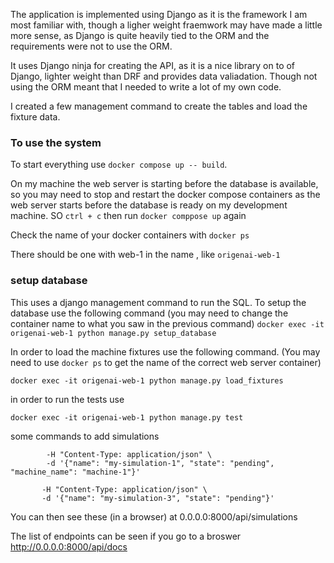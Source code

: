 The application is implemented using Django as it is the framework I am most familiar with, though a ligher weight fraemwork may have made a little more sense, as Django is quite heavily tied to the ORM and the requirements were not to use the ORM.

It uses Django ninja for creating the API, as it is a nice library on to of Django, lighter weight than DRF and provides data valiadation. Though not using the ORM meant that I needed to write a lot of my own code. 

I created a few management command to create the tables and load the fixture data.


### To use the system

To start everything use 
    `docker compose up -- build`. 

On my machine the web server is starting before the database is available, so you may need to stop and restart the docker compose containers as the web server starts before the database is ready on my development machine. 
SO `ctrl + c` then run `docker comppose up` again 


Check the name of your docker containers with 
    `docker ps`

There should be one with web-1 in the name , like `origenai-web-1`

### setup database 
This uses a django management command to run the SQL.
To setup the database use the following command (you may need to change the container name to what you saw in the previous command)
`docker exec -it origenai-web-1 python manage.py setup_database`


In order to load the machine fixtures use the following command. (You may need to use `docker ps` to get the name of the correct web server container)

`docker exec -it origenai-web-1 python manage.py load_fixtures`

in order to run the tests use 

`docker exec -it origenai-web-1 python manage.py test`


some commands to add simulations
```curl -X POST 0.0.0.0:8000/api/simulations/add \
        -H "Content-Type: application/json" \
        -d '{"name": "my-simulation-1", "state": "pending", "machine_name": "machine-1"}'
```
        
```curl -X POST 0.0.0.0:8000/api/simulations/add \
       -H "Content-Type: application/json" \
       -d '{"name": "my-simulation-3", "state": "pending"}'
```

You can then see these (in a browser) at  0.0.0.0:8000/api/simulations

The list of endpoints can be seen if you go to a broswer 
http://0.0.0.0:8000/api/docs